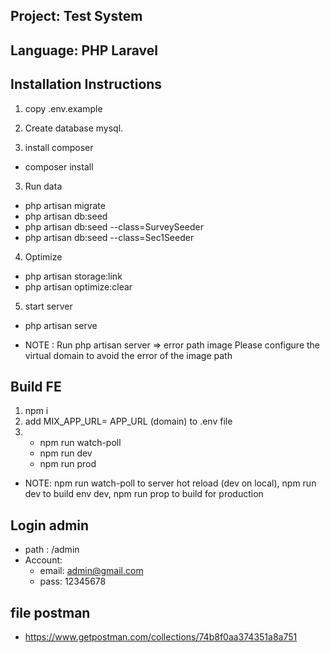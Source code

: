 ## Project: Test System
## Language: PHP Laravel

## Installation Instructions

1. copy .env.example

2. Create database mysql.

3. install composer
- composer install

3. Run data

- php artisan migrate
- php artisan db:seed
- php artisan db:seed --class=SurveySeeder
- php artisan db:seed --class=Sec1Seeder

4. Optimize

- php artisan storage:link
- php artisan optimize:clear

5. start server

- php artisan serve

 * NOTE : Run php artisan server => error path image 
 Please configure the virtual domain to avoid the error of the image path

## Build FE
1. npm i 
2. add MIX_APP_URL= APP_URL (domain) to .env file
3.  - npm run watch-poll 
    - npm run dev
    - npm run prod

* NOTE: npm run watch-poll to server hot reload (dev on local), npm run dev to build env dev, npm run prop to build for production


## Login admin

- path : /admin
- Account:
    + email: admin@gmail.com
    + pass:  12345678

## file postman
- https://www.getpostman.com/collections/74b8f0aa374351a8a751
